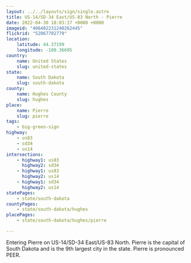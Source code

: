 ```yaml
---
layout: ../../layouts/sign/single.astro
title: US-14/SD-34 East/US-83 North - Pierre
date: 2022-04-30 18:03:17 +0000 +0000
imageid: "406402231240262445"
flickrid: "52067702779"
location:
    latitude: 44.37199
    longitude: -100.36695
country:
    name: United States
    slug: united-states
state:
    name: South Dakota
    slug: south-dakota
county:
    name: Hughes County
    slug: hughes
place:
    name: Pierre
    slug: pierre
tags:
    - big-green-sign
highway:
    - us83
    - sd34
    - us14
intersections:
    - highway1: us83
      highway2: sd34
    - highway1: us83
      highway2: us14
    - highway1: sd34
      highway2: us14
statePages:
    - state/south-dakota
countyPages:
    - state/south-dakota/hughes
placePages:
    - state/south-dakota/hughes/pierre

---
```

Entering Pierre on US-14/SD-34 East/US-83 North.  Pierre is the capital of South Dakota and is the 9th largest city in the state.  Pierre is pronounced PEER.